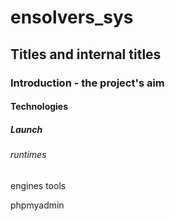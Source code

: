 # ensolvers_sys

## Titles and internal titles
### Introduction - the project's aim
#### Technologies
##### Launch
###### runtimes
engines
tools

phpmyadmin

